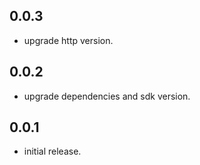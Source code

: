 ## 0.0.3

* upgrade http version.

## 0.0.2

* upgrade dependencies and sdk version.

## 0.0.1

* initial release.
